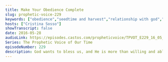 ```yaml
---
title: Make Your Obedience Complete
slug: prophetic-voice-229
keywords: ["obedience","seedtime and harvest","relationship with god","faith"]
hosts: ["Cristina Sosso"]
showTranscript: false
date: 2016-05-28
audioLink: https://episodes.castos.com/propheticvoice/TPVOT_E229_16_05_28-29_Make_Your_Obedience_Complete.mp3
Series: The Prophetic Voice of Our Time
episodeNumber: 229
description: God wants to bless us, and He is more than willing and able to do so above and beyond what we could think or ask. His perfect will manifests in our lives if we will make our obedience to Him complete.
---
```

